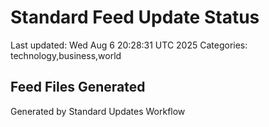 # Standard Feed Update Status
Last updated: Wed Aug  6 20:28:31 UTC 2025
Categories: technology,business,world

## Feed Files Generated

Generated by Standard Updates Workflow
